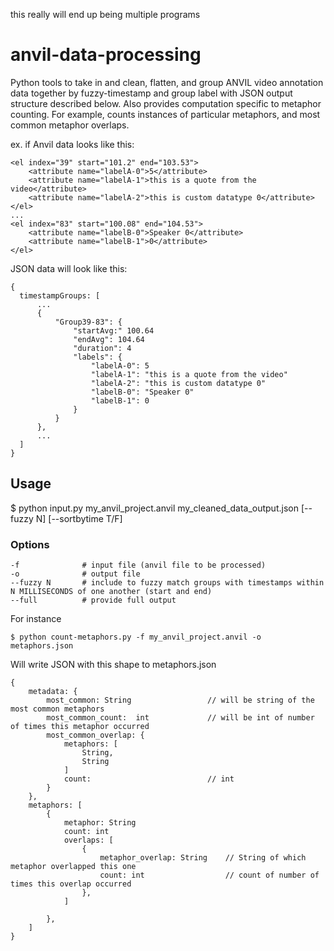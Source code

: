 this really will end up being multiple programs

# anvil-data-processing
Python tools to take in and clean, flatten, and group ANVIL video annotation data together by fuzzy-timestamp and group label with JSON output structure described below. Also provides computation specific to metaphor counting. For example, counts instances of particular metaphors, and most common metaphor overlaps.

ex. if Anvil data looks like this:
```
<el index="39" start="101.2" end="103.53">
    <attribute name="labelA-0">5</attribute>
    <attribute name="labelA-1">this is a quote from the video</attribute>
    <attribute name="labelA-2">this is custom datatype 0</attribute>
</el>
...
<el index="83" start="100.08" end="104.53">
    <attribute name="labelB-0">Speaker 0</attribute>
    <attribute name="labelB-1">0</attribute>
</el>
```

JSON data will look like this:
```
{
  timestampGroups: [
      ...
      {
          "Group39-83": {
              "startAvg:" 100.64
              "endAvg": 104.64
              "duration": 4
              "labels": {
                  "labelA-0": 5
                  "labelA-1": "this is a quote from the video"
                  "labelA-2": "this is custom datatype 0"
                  "labelB-0": "Speaker 0"
                  "labelB-1": 0
              }
          }
      },
      ...
  ]
}
```

## Usage
$ python input.py my_anvil_project.anvil my_cleaned_data_output.json [--fuzzy N] [--sortbytime T/F]

### Options
```
-f              # input file (anvil file to be processed)
-o              # output file
--fuzzy N       # include to fuzzy match groups with timestamps within N MILLISECONDS of one another (start and end)
--full          # provide full output
```

For instance 
```
$ python count-metaphors.py -f my_anvil_project.anvil -o metaphors.json
```
Will write JSON with this shape to metaphors.json
```
{
    metadata: {
        most_common: String                 // will be string of the most common metaphors
        most_common_count:  int             // will be int of number of times this metaphor occurred
        most_common_overlap: {
            metaphors: [
                String,
                String
            ]
            count:                          // int
        }
    },
    metaphors: [
        {
            metaphor: String
            count: int
            overlaps: [
                {
                    metaphor_overlap: String    // String of which metaphor overlapped this one
                    count: int                  // count of number of times this overlap occurred
                },
            ]
            
        },
    ]
}
```


